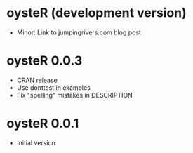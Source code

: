 # oysteR (development version)
  * Minor: Link to jumpingrivers.com blog post

# oysteR 0.0.3
  * CRAN release
  * Use donttest in examples
  * Fix "spelling" mistakes in DESCRIPTION

# oysteR 0.0.1
  * Initial version
